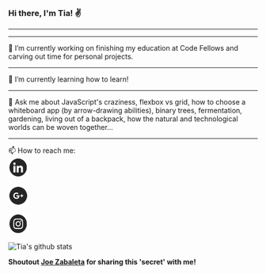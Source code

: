 ### Hi there, I'm Tia! ✌️
***
***

<!--
**TiaLow/TiaLow** is a ✨ _special_ ✨ repository because its `README.md` (this file) appears on your GitHub profile.

Here are some ideas to get you started:


- 👯 I’m looking to collaborate on ...
- 🤔 I’m looking for help with ...

- 😄 Pronouns: ...
- ⚡ Fun fact: ...
-->
🔭 I’m currently working on finishing my education at Code Fellows and carving out time for personal projects.
***
🌱 I’m currently learning how to learn!
***
 💬 Ask me about JavaScript's craziness, flexbox vs grid, how to choose a whiteboard app (by arrow-drawing abilities), binary trees, fermentation, gardening, living out of a backpack, how the natural and technological worlds can be woven together...
 ***
 📫 How to reach me: <br>
<a href="https://www.linkedin.com/in/tia-low/"><img src="./img/linked.png" alt="drawing" width="40" height="40"/></a>

<a href="https://www.linkedin.com/in/tia-low/"><img src="./img/google.png" alt="drawing" width="40" height="40"/></a>

<a href="https://www.instagram.com/lowtia/?hl=en"><img src="./img/insta.png" alt="drawing" width="40" height="40"/></a>




![Tia's github stats](https://github-readme-stats.vercel.app/api?username=TiaLow)


**Shoutout [Joe Zabaleta](https://github.com/joseph-zabaleta) for sharing this 'secret' with me!**

